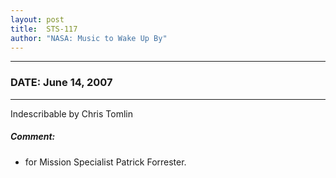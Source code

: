 ```yaml
---
layout: post
title:  STS-117
author: "NASA: Music to Wake Up By"
---
```


----
### DATE: June 14, 2007
----
Indescribable by Chris Tomlin

##### Comment:
* for Mission Specialist Patrick Forrester.
